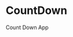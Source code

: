 # CountDown
 Count Down App
          
                            
                                                                                                                                                        
                                                                                                          
                                                                                                           
                                                                                                    
                                                                                             
                                                               
                                        
                                    
           
          
          
